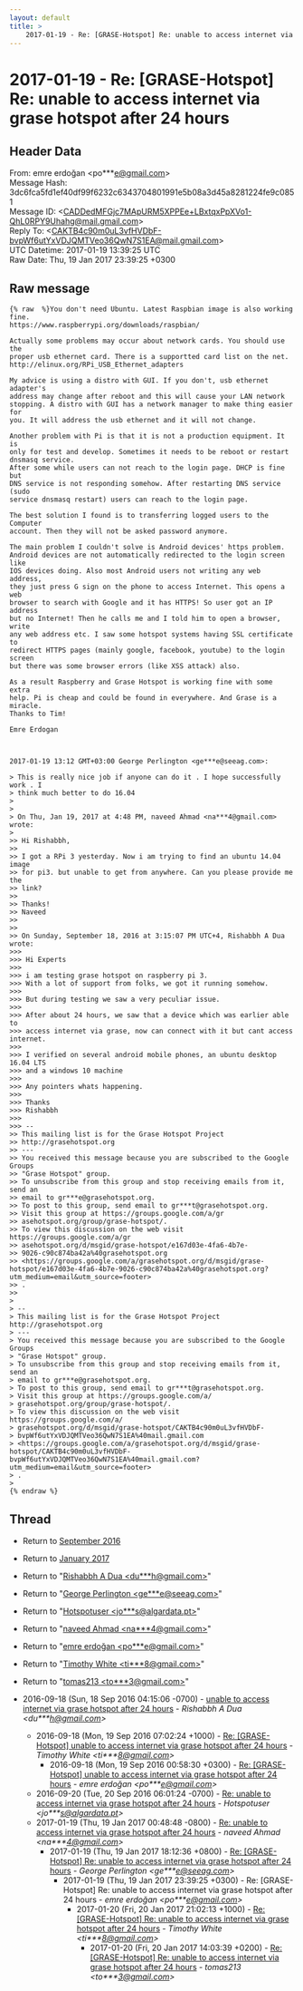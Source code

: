 ```yaml
---
layout: default
title: >
    2017-01-19 - Re: [GRASE-Hotspot] Re: unable to access internet via grase hotspot after 24 hours
---
```


# 2017-01-19 - Re: [GRASE-Hotspot] Re: unable to access internet via grase hotspot after 24 hours

## Header Data

From: emre erdoğan \<po***e@gmail.com\><br>
Message Hash: 3dc6fca5fd1ef40df99f6232c6343704801991e5b08a3d45a8281224fe9c0851<br>
Message ID: \<CADDedMFGjc7MApURM5XPPEe+LBxtqxPpXVo1-QhL0RPY9Uhahg@mail.gmail.com\><br>
Reply To: \<CAKTB4c90m0uL3vfHVDbF-bvpWf6utYxVDJQMTVeo36QwN7S1EA@mail.gmail.com\><br>
UTC Datetime: 2017-01-19 13:39:25 UTC<br>
Raw Date: Thu, 19 Jan 2017 23:39:25 +0300<br>

## Raw message

```
{% raw  %}You don't need Ubuntu. Latest Raspbian image is also working fine.
https://www.raspberrypi.org/downloads/raspbian/

Actually some problems may occur about network cards. You should use the
proper usb ethernet card. There is a supportted card list on the net.
http://elinux.org/RPi_USB_Ethernet_adapters

My advice is using a distro with GUI. If you don't, usb ethernet adapter's
address may change after reboot and this will cause your LAN network
stopping. A distro with GUI has a network manager to make thing easier for
you. It will address the usb ethernet and it will not change.

Another problem with Pi is that it is not a production equipment. It is
only for test and develop. Sometimes it needs to be reboot or restart
dnsmasq service.
After some while users can not reach to the login page. DHCP is fine but
DNS service is not responding somehow. After restarting DNS service (sudo
service dnsmasq restart) users can reach to the login page.

The best solution I found is to transferring logged users to the Computer
account. Then they will not be asked password anymore.

The main problem I couldn't solve is Android devices' https problem.
Android devices are not automatically redirected to the login screen like
IOS devices doing. Also most Android users not writing any web address,
they just press G sign on the phone to access Internet. This opens a web
browser to search with Google and it has HTTPS! So user got an IP address
but no Internet! Then he calls me and I told him to open a browser, write
any web address etc. I saw some hotspot systems having SSL certificate to
redirect HTTPS pages (mainly google, facebook, youtube) to the login screen
but there was some browser errors (like XSS attack) also.

As a result Raspberry and Grase Hotspot is working fine with some extra
help. Pi is cheap and could be found in everywhere. And Grase is a miracle.
Thanks to Tim!

Emre Erdogan



2017-01-19 13:12 GMT+03:00 George Perlington <ge***e@seeag.com>:

> This is really nice job if anyone can do it . I hope successfully work . I
> think much better to do 16.04
>
>
> On Thu, Jan 19, 2017 at 4:48 PM, naveed Ahmad <na***4@gmail.com> wrote:
>
>> Hi Rishabbh,
>>
>> I got a RPi 3 yesterday. Now i am trying to find an ubuntu 14.04 image
>> for pi3. but unable to get from anywhere. Can you please provide me the
>> link?
>>
>> Thanks!
>> Naveed
>>
>>
>> On Sunday, September 18, 2016 at 3:15:07 PM UTC+4, Rishabbh A Dua wrote:
>>>
>>> Hi Experts
>>>
>>> i am testing grase hotspot on raspberry pi 3.
>>> With a lot of support from folks, we got it running somehow.
>>>
>>> But during testing we saw a very peculiar issue.
>>>
>>> After about 24 hours, we saw that a device which was earlier able to
>>> access internet via grase, now can connect with it but cant access internet.
>>>
>>> I verified on several android mobile phones, an ubuntu desktop 16.04 LTS
>>> and a windows 10 machine
>>>
>>> Any pointers whats happening.
>>>
>>> Thanks
>>> Rishabbh
>>>
>>> --
>> This mailing list is for the Grase Hotspot Project
>> http://grasehotspot.org
>> ---
>> You received this message because you are subscribed to the Google Groups
>> "Grase Hotspot" group.
>> To unsubscribe from this group and stop receiving emails from it, send an
>> email to gr***e@grasehotspot.org.
>> To post to this group, send email to gr***t@grasehotspot.org.
>> Visit this group at https://groups.google.com/a/gr
>> asehotspot.org/group/grase-hotspot/.
>> To view this discussion on the web visit https://groups.google.com/a/gr
>> asehotspot.org/d/msgid/grase-hotspot/e167d03e-4fa6-4b7e-
>> 9026-c90c874ba42a%40grasehotspot.org
>> <https://groups.google.com/a/grasehotspot.org/d/msgid/grase-hotspot/e167d03e-4fa6-4b7e-9026-c90c874ba42a%40grasehotspot.org?utm_medium=email&utm_source=footer>
>> .
>>
>
> --
> This mailing list is for the Grase Hotspot Project http://grasehotspot.org
> ---
> You received this message because you are subscribed to the Google Groups
> "Grase Hotspot" group.
> To unsubscribe from this group and stop receiving emails from it, send an
> email to gr***e@grasehotspot.org.
> To post to this group, send email to gr***t@grasehotspot.org.
> Visit this group at https://groups.google.com/a/
> grasehotspot.org/group/grase-hotspot/.
> To view this discussion on the web visit https://groups.google.com/a/
> grasehotspot.org/d/msgid/grase-hotspot/CAKTB4c90m0uL3vfHVDbF-
> bvpWf6utYxVDJQMTVeo36QwN7S1EA%40mail.gmail.com
> <https://groups.google.com/a/grasehotspot.org/d/msgid/grase-hotspot/CAKTB4c90m0uL3vfHVDbF-bvpWf6utYxVDJQMTVeo36QwN7S1EA%40mail.gmail.com?utm_medium=email&utm_source=footer>
> .
>
{% endraw %}
```

## Thread

+ Return to [September 2016](/archive/2016/09)
+ Return to [January 2017](/archive/2017/01)

+ Return to "[Rishabbh A Dua <du***h<span>@</span>gmail.com>](/authors/du___h_at_gmail_com)"
+ Return to "[George Perlington <ge***e<span>@</span>seeag.com>](/authors/ge___e_at_seeag_com)"
+ Return to "[Hotspotuser <jo***s<span>@</span>algardata.pt>](/authors/jo___s_at_algardata_pt)"
+ Return to "[naveed Ahmad <na***4<span>@</span>gmail.com>](/authors/na___4_at_gmail_com)"
+ Return to "[emre erdoğan <po***e<span>@</span>gmail.com>](/authors/po___e_at_gmail_com)"
+ Return to "[Timothy White <ti***8<span>@</span>gmail.com>](/authors/ti___8_at_gmail_com)"
+ Return to "[tomas213 <to***3<span>@</span>gmail.com>](/authors/to___3_at_gmail_com)"

+ 2016-09-18 (Sun, 18 Sep 2016 04:15:06 -0700) - [unable to access internet via grase hotspot after 24 hours](/archive/2016/09/dccd71b500aa683777318cadbc4f2d13090cf13b50e5dc25b6e6c43ab1357178) - _Rishabbh A Dua \<du***h@gmail.com\>_
  + 2016-09-18 (Mon, 19 Sep 2016 07:02:24 +1000) - [Re: [GRASE-Hotspot] unable to access internet via grase hotspot after 24 hours](/archive/2016/09/f8a9900f7f7356225642cc531932f4ad1f06f70bbd5c1f7561590b29884565ad) - _Timothy White \<ti***8@gmail.com\>_
    + 2016-09-18 (Mon, 19 Sep 2016 00:58:30 +0300) - [Re: [GRASE-Hotspot] unable to access internet via grase hotspot after 24 hours](/archive/2016/09/aa760cb1a96d36268c1eb638f3c5b322d22a693639f316b1ba404654b52fa125) - _emre erdoğan \<po***e@gmail.com\>_
  + 2016-09-20 (Tue, 20 Sep 2016 06:01:24 -0700) - [Re: unable to access internet via grase hotspot after 24 hours](/archive/2016/09/e00874ee8cec5d0cd3564cce93849b515d5a9139990479bf60741d4ebf0f7098) - _Hotspotuser \<jo***s@algardata.pt\>_
  + 2017-01-19 (Thu, 19 Jan 2017 00:48:48 -0800) - [Re: unable to access internet via grase hotspot after 24 hours](/archive/2017/01/5190b394f1398adb6648f215a42f09f8a9a7f6acfa1305b002a369c25a2b7736) - _naveed Ahmad \<na***4@gmail.com\>_
    + 2017-01-19 (Thu, 19 Jan 2017 18:12:36 +0800) - [Re: [GRASE-Hotspot] Re: unable to access internet via grase hotspot after 24 hours](/archive/2017/01/e256dc31bcacda00a278f4df1e4f841e53df6ef483501626bcd69da7df890abf) - _George Perlington \<ge***e@seeag.com\>_
      + 2017-01-19 (Thu, 19 Jan 2017 23:39:25 +0300) - Re: [GRASE-Hotspot] Re: unable to access internet via grase hotspot after 24 hours - _emre erdoğan \<po***e@gmail.com\>_
        + 2017-01-20 (Fri, 20 Jan 2017 21:02:13 +1000) - [Re: [GRASE-Hotspot] Re: unable to access internet via grase hotspot after 24 hours](/archive/2017/01/b0d9619194f39bd32634361f5c6b52e909b712626f76b4ce576cf3c312d18ac5) - _Timothy White \<ti***8@gmail.com\>_
          + 2017-01-20 (Fri, 20 Jan 2017 14:03:39 +0200) - [Re: [GRASE-Hotspot] Re: unable to access internet via grase hotspot after 24 hours](/archive/2017/01/49d6da5a1502ede87a8502f20ec344c4cbb2f04648d74bce41910edbf5f9a2cd) - _tomas213 \<to***3@gmail.com\>_

